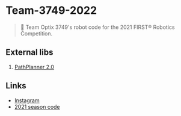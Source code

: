 # Team-3749-2022 
> 🤖 Team Optix 3749's robot code for the 2021 FIRST® Robotics Competition.

## External libs
1. [PathPlanner 2.0](https://github.com/mjansen4857/pathplanner)

## Links
 - [Instagram](https://www.instagram.com/optix3749/) 
 - [2021 season code](https://github.com/Team-Optix-3749/Team3749-2021)

